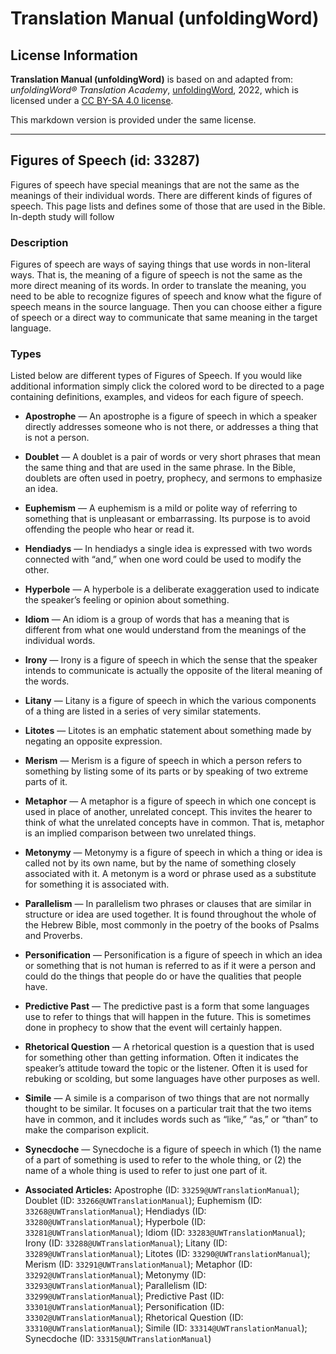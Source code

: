 # Translation Manual (unfoldingWord)

## License Information

**Translation Manual (unfoldingWord)** is based on and adapted from: _unfoldingWord® Translation Academy_, [unfoldingWord](https://unfoldingword.org/utw), 2022, which is licensed under a [CC BY-SA 4.0 license](https://creativecommons.org/licenses/by-sa/4.0/legalcode.en).

This markdown version is provided under the same license.



--------------------------------

## Figures of Speech (id: 33287)

Figures of speech have special meanings that are not the same as the meanings of their individual words. There are different kinds of figures of speech. This page lists and defines some of those that are used in the Bible. In\-depth study will follow

### Description

Figures of speech are ways of saying things that use words in non\-literal ways. That is, the meaning of a figure of speech is not the same as the more direct meaning of its words. In order to translate the meaning, you need to be able to recognize figures of speech and know what the figure of speech means in the source language. Then you can choose either a figure of speech or a direct way to communicate that same meaning in the target language.

### Types

Listed below are different types of Figures of Speech. If you would like additional information simply click the colored word to be directed to a page containing definitions, examples, and videos for each figure of speech.

* **Apostrophe** — An apostrophe is a figure of speech in which a speaker directly addresses someone who is not there, or addresses a thing that is not a person.
* **Doublet** — A doublet is a pair of words or very short phrases that mean the same thing and that are used in the same phrase. In the Bible, doublets are often used in poetry, prophecy, and sermons to emphasize an idea.
* **Euphemism** — A euphemism is a mild or polite way of referring to something that is unpleasant or embarrassing. Its purpose is to avoid offending the people who hear or read it.
* **Hendiadys** — In hendiadys a single idea is expressed with two words connected with “and,” when one word could be used to modify the other.
* **Hyperbole** — A hyperbole is a deliberate exaggeration used to indicate the speaker’s feeling or opinion about something.
* **Idiom** — An idiom is a group of words that has a meaning that is different from what one would understand from the meanings of the individual words.
* **Irony** — Irony is a figure of speech in which the sense that the speaker intends to communicate is actually the opposite of the literal meaning of the words.
* **Litany** — Litany is a figure of speech in which the various components of a thing are listed in a series of very similar statements.
* **Litotes** — Litotes is an emphatic statement about something made by negating an opposite expression.
* **Merism** — Merism is a figure of speech in which a person refers to something by listing some of its parts or by speaking of two extreme parts of it.
* **Metaphor** — A metaphor is a figure of speech in which one concept is used in place of another, unrelated concept. This invites the hearer to think of what the unrelated concepts have in common. That is, metaphor is an implied comparison between two unrelated things.
* **Metonymy** — Metonymy is a figure of speech in which a thing or idea is called not by its own name, but by the name of something closely associated with it. A metonym is a word or phrase used as a substitute for something it is associated with.
* **Parallelism** — In parallelism two phrases or clauses that are similar in structure or idea are used together. It is found throughout the whole of the Hebrew Bible, most commonly in the poetry of the books of Psalms and Proverbs.
* **Personification** — Personification is a figure of speech in which an idea or something that is not human is referred to as if it were a person and could do the things that people do or have the qualities that people have.
* **Predictive Past** — The predictive past is a form that some languages use to refer to things that will happen in the future. This is sometimes done in prophecy to show that the event will certainly happen.
* **Rhetorical Question** — A rhetorical question is a question that is used for something other than getting information. Often it indicates the speaker’s attitude toward the topic or the listener. Often it is used for rebuking or scolding, but some languages have other purposes as well.
* **Simile** — A simile is a comparison of two things that are not normally thought to be similar. It focuses on a particular trait that the two items have in common, and it includes words such as “like,” “as,” or “than” to make the comparison explicit.
* **Synecdoche** — Synecdoche is a figure of speech in which (1\) the name of a part of something is used to refer to the whole thing, or (2\) the name of a whole thing is used to refer to just one part of it.

* **Associated Articles:** Apostrophe (ID: `33259@UWTranslationManual`); Doublet (ID: `33266@UWTranslationManual`); Euphemism (ID: `33268@UWTranslationManual`); Hendiadys (ID: `33280@UWTranslationManual`); Hyperbole (ID: `33281@UWTranslationManual`); Idiom (ID: `33283@UWTranslationManual`); Irony (ID: `33288@UWTranslationManual`); Litany (ID: `33289@UWTranslationManual`); Litotes (ID: `33290@UWTranslationManual`); Merism (ID: `33291@UWTranslationManual`); Metaphor (ID: `33292@UWTranslationManual`); Metonymy (ID: `33293@UWTranslationManual`); Parallelism (ID: `33299@UWTranslationManual`); Predictive Past (ID: `33301@UWTranslationManual`); Personification (ID: `33302@UWTranslationManual`); Rhetorical Question (ID: `33310@UWTranslationManual`); Simile (ID: `33314@UWTranslationManual`); Synecdoche (ID: `33315@UWTranslationManual`)

